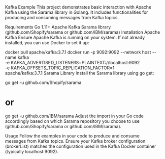 Kafka Example
This project demonstrates basic interaction with Apache Kafka using the Sarama library in Golang. It includes functionalities for producing and consuming messages from Kafka topics.

Requirements
Go 1.11+
Apache Kafka
Sarama library (github.com/Shopify/sarama or github.com/IBM/sarama)
Installation
Apache Kafka
Ensure Apache Kafka is running on your system. If not already installed, you can use Docker to set it up:


docker pull apache/kafka:3.7.1
docker run -p 9092:9092 --network host --name kafka \
  -e KAFKA_ADVERTISED_LISTENERS=PLAINTEXT://localhost:9092 \
  -e KAFKA_OFFSETS_TOPIC_REPLICATION_FACTOR=1 \
  apache/kafka:3.7.1
Sarama Library
Install the Sarama library using go get:

go get -u github.com/Shopify/sarama
# or
go get -u github.com/IBM/sarama
Adjust the import in your Go code accordingly based on which Sarama repository you choose to use (github.com/Shopify/sarama or github.com/IBM/sarama).

Usage
Follow the examples in your code to produce and consume messages from Kafka topics. Ensure your Kafka broker configuration (brokerList) matches the configuration used in the Kafka Docker container (typically localhost:9092).
